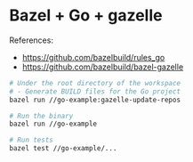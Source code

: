 # Bazel + Go + gazelle

References:

- <https://github.com/bazelbuild/rules_go>
- <https://github.com/bazelbuild/bazel-gazelle>

```bash
# Under the root directory of the workspace
# - Generate BUILD files for the Go project
bazel run //go-example:gazelle-update-repos

# Run the binary
bazel run //go-example

# Run tests
bazel test //go-example/...
```
